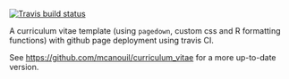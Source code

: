 <!-- badges: start -->
[![Travis build status](https://travis-ci.org/mcanouil/resume_template.svg?branch=master)](https://travis-ci.org/mcanouil/resume_template)
<!-- badges: end -->

A curriculum vitae template (using `pagedown`, custom css and R formatting functions) with github page deployment using travis CI.

See https://github.com/mcanouil/curriculum_vitae for a more up-to-date version.

